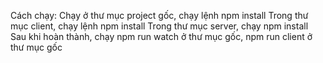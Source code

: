 Cách chạy:
Chạy ở thư mục project gốc, chạy lệnh npm install
Trong thư mục client, chạy lệnh npm install
Trong thư mục server, chạy npm install
Sau khi hoàn thành, chạy npm run watch ở thư mục gốc, npm run client ở thư mục gốc
